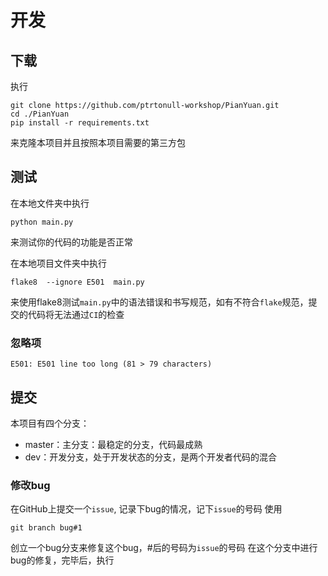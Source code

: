 # 开发
## 下载 
执行
```git
git clone https://github.com/ptrtonull-workshop/PianYuan.git
cd ./PianYuan
pip install -r requirements.txt
```
来克隆本项目并且按照本项目需要的第三方包
## 测试
在本地文件夹中执行
```
python main.py
```
来测试你的代码的功能是否正常

在本地项目文件夹中执行
```pip
flake8  --ignore E501  main.py
```
来使用flake8测试`main.py`中的语法错误和书写规范，如有不符合`flake`规范，提交的代码将无法通过`CI`的检查
### 忽略项
```
E501: E501 line too long (81 > 79 characters)
```
## 提交
本项目有四个分支：
- master：主分支：最稳定的分支，代码最成熟
- dev：开发分支，处于开发状态的分支，是两个开发者代码的混合

### 修改bug

在GitHub上提交一个`issue`, 记录下bug的情况，记下`issue`的号码
使用
```git
git branch bug#1
```
创立一个bug分支来修复这个bug，#后的号码为`issue`的号码
在这个分支中进行bug的修复，完毕后，执行








